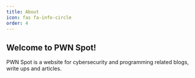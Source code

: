 ```yaml
---
title: About
icon: fas fa-info-circle
order: 4
---
```


## Welcome to PWN Spot!

PWN Spot is a website for cybersecurity and programming related blogs, write ups and articles.
